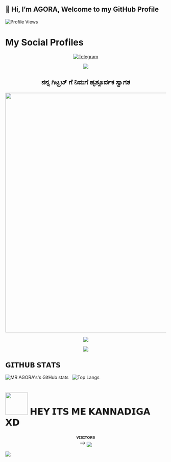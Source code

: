 ## 👋 Hi, I’m AGORA, Welcome to my GitHub Profile
![Profile Views](https://hits.seeyoufarm.com/api/count/incr/badge.svg?url=https://github.com/TeamAgora/&title=Profile%20Views)
# My Social Profiles
<p align="center">
<a href="https://t.me/agoraworld"><img alt="Telegram" src="https://img.shields.io/badge/Agoraworld-2CA5E0?style=for-the-badge&logo=telegram&logoColor=white"/></a>
</p>

<p align="center">
<img src="https://github-stats-alpha.vercel.app/api/?username=MR-AGORA&cc=000&tc=00ff00&ic=fff000&bc=fff" align="center">
</p>

## <p align="center"> ನನ್ನ ಗಿಟ್ಹಬ್ ಗೆ ನಿಮಗೆ ಹೃತ್ಪೂರ್ವಕ ಸ್ವಾಗತ </a></p> 

<p align='Middle'><a href='https://t.me/mr_agora'><img src='https://te.legra.ph/file/fec879e15f72200a34a67.jpg' width='750"'></a></p>

<p align="center">
  <img src="https://readme-typing-svg.herokuapp.com?color=F38777&width=490&lines=ಕರ್ನಾಟಕದ+ಮೊಟ್ಟ+ಮೊದಲ+ಟೆಲಿಗ್ರಾಂ+ರೋಬೋಟ್+ಮೇಕರ್%E2%9C%8C">
</p> 

<p align="center">
  <img src="https://readme-typing-svg.herokuapp.com?color=F555247&width=890&lines=+𝗧𝗛𝗘+𝗙𝗜𝗥𝗦𝗧+𝗕𝗢𝗧+𝗖𝗥𝗘𝗔𝗧𝗢𝗥+𝗔𝗡𝗗+𝗗𝗘𝗩𝗘𝗟𝗢𝗣𝗘𝗥+𝗙𝗥𝗢𝗠+𝗞𝗔𝗥𝗡𝗔𝗧𝗔𝗞𝗔%E2%9C%8C">
</p> 

## 𝗚𝗜𝗧𝗛𝗨𝗕 𝗦𝗧𝗔𝗧𝗦
![MR AGORA's's GitHub stats](https://github-readme-stats.vercel.app/api?username=TeamAgora&show_icons=true&theme=synthwave) &nbsp;
![Top Langs](https://github-readme-stats.vercel.app/api/top-langs/?username=MR-AGORA&layout=compact&show_icons=true&theme=synthwave)

<h1> <img src="https://github.com/MR-AGORA/MR-AGORA/blob/master/resources/codes.webp" width="70px"> 𝗛𝗘𝗬 𝗜𝗧𝗦 𝗠𝗘 𝗞𝗔𝗡𝗡𝗔𝗗𝗜𝗚𝗔 𝗫𝗗 </h1>
<p align="center">
    <b>ᴠɪsɪᴛᴏʀs</b><br>
 -->    <img align="middle" src="https://profile-counter.glitch.me/MR-AGORA/count.svg" />
</p>

[<img src="https://github.com/MR-AGORA/MR-AGORA/blob/master/resources/hr.gif"/>](https://github.com/kannadigaXD)


